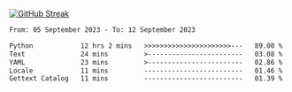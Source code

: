 [![GitHub Streak](https://streak-stats.demolab.com?user=renren-017&theme=sea&hide_border=true&background=DD272700)](https://git.io/streak-stats)

<!--START_SECTION:waka-->

```txt
From: 05 September 2023 - To: 12 September 2023

Python            12 hrs 2 mins   >>>>>>>>>>>>>>>>>>>>>>---   89.00 %
Text              24 mins         >------------------------   03.08 %
YAML              23 mins         >------------------------   02.86 %
Locale            11 mins         -------------------------   01.46 %
Gettext Catalog   11 mins         -------------------------   01.39 %
```

<!--END_SECTION:waka-->
